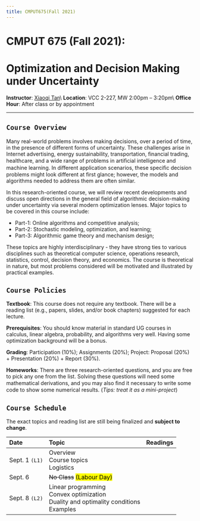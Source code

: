 ```yaml
---
title: CMPUT675(Fall 2021)
---
```



# CMPUT 675 (Fall 2021): 
# Optimization and Decision Making under Uncertainty

**Instructor**: [Xiaoqi Tan](/)\\
**Location**:  VCC 2-227, MW 2:00pm – 3:20pm\\
**Office Hour**: After class or by appointment

---

## `Course Overview`

Many real-world problems involves making decisions, over a period of time, in the presence of different forms of uncertainty. These challenges arise in Internet advertising, energy sustainability, transportation, financial trading, healthcare, and a wide range of problems in artiﬁcial intelligence and machine learning. In different application scenarios, these speciﬁc decision problems might look different at first glance; however, the models and algorithms needed to address them are often similar. 

In this research-oriented course, we will review recent developments and discuss open directions in the general field of algorithmic decision-making under uncertainty via several modern optimization lenses. Major topics to be covered in this course include:

- Part-1: Online algorithms and competitive analysis; 
- Part-2: Stochastic modeling, optimization, and learning; 
- Part-3: Algorithmic game theory and mechanism design;

These topics are highly interdisciplinary - they have strong ties to various disciplines such as theoretical computer science, operations research, statistics, control, decision theory, and economics. The course is theoretical in nature, but most problems considered will be motivated and illustrated by practical examples.


## `Course Policies`

**Textbook**: This course does not require any textbook. There will be a reading list (e.g., papers, slides, and/or book chapters) suggested for each lecture.

**Prerequisites**: You should know material in standard UG courses in calculus, linear algebra, probability, and algorithms very well. Having some optimization background will be a bonus. 

**Grading**: Participation (10%); Assignments (20%); Project: Proposal (20%) + Presentation (20%) + Report (30%).

**Homeworks**: There are three research-oriented questions, and you are free to pick any one from the list. Solving these questions will need some mathematical derivations, and you may also ﬁnd it necessary to write some code to show some numerical results. (_Tips: treat it as a mini-project_)

## `Course Schedule` 

The exact topics and reading list are still being finalized and **subject to change**. 


| Date            | Topic                                         |  Readings                 |
|:-------------   | :-----                                        |  :-----                   |
| Sept. 1 `(L1)`  | Overview <br> Course topics <br> Logistics    |                           |
| Sept. 6         | ~~No Class~~  <mark> (Labour Day)</mark>                      |                          |
| Sept. 8 `(L2)`    | Linear programming <br> Convex optimization <br> Duality and optimality conditions <br> Examples  |    |
